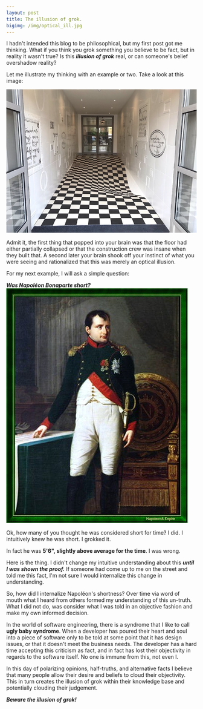 ```yaml
---
layout: post
title: The illusion of grok.
bigimg: /img/optical_ill.jpg
---
```


I hadn't intended this blog to be philosophical, but my first post got me thinking. What if
you think you grok something you believe to be fact, but in reality it wasn't true? Is this 
***illusion of grok*** real, or can someone's belief overshadow reality?

Let me illustrate my thinking with an example or two. Take a look at this image:

![illusion](/img/illusion.png)

Admit it, the first thing that popped into your brain was that the floor had either partially collapsed 
or that the construction crew was insane when they built that. A second later your brain shook off
your instinct of what you were seeing and rationalized that this was merely an optical illusion. 

For my next example, I will ask a simple question:

***Was Napoléon Bonaparte short?*** 
![napoleon](/img/napoleon_1809.jpg)

Ok, how many of you thought he was considered short for time? I did. I intuitively knew he was short. 
I grokked it. 

In fact he was **5'6", slightly above average for the time**. I was wrong.

Here is the thing. I didn't change my intuitive understanding about this ***until I was shown the proof.*** 
If someone had come up to me on the street and told me this fact, I'm not sure I would internalize
this change in understanding. 

So, how did I internalize Napoléon's shortness? Over time via word of mouth what I heard from others
formed my understanding of this un-truth. What I did not do, was consider what I was told in
an objective fashion and make my own informed decision. 

In the world of software engineering, there is a syndrome that I like to call **ugly baby syndrome**. 
When a developer has poured their heart and soul into a piece of software only to be told
at some point that it has design issues, or that it doesn't meet the business needs. The developer 
has a hard time accepting this criticism as fact, and in fact has lost their objectivity in regards
to the software itself. No one is immune from this, not even I. 

In this day of polarizing opinions, half-truths, and alternative facts I believe that many people 
allow their desire and beliefs to cloud their objectivity. This in turn creates the illusion of grok
within their knowledge base and potentially clouding their judgement.

***Beware the illusion of grok!***